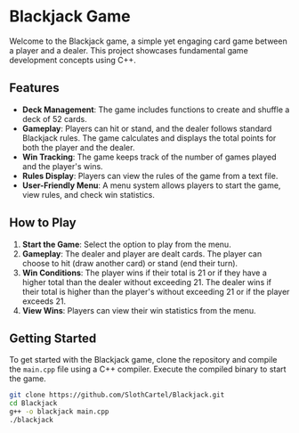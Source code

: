 # Blackjack Game

Welcome to the Blackjack game, a simple yet engaging card game between a player and a dealer. This project showcases fundamental game development concepts using C++.

## Features

- **Deck Management**: The game includes functions to create and shuffle a deck of 52 cards.
- **Gameplay**: Players can hit or stand, and the dealer follows standard Blackjack rules. The game calculates and displays the total points for both the player and the dealer.
- **Win Tracking**: The game keeps track of the number of games played and the player's wins.
- **Rules Display**: Players can view the rules of the game from a text file.
- **User-Friendly Menu**: A menu system allows players to start the game, view rules, and check win statistics.

## How to Play

1. **Start the Game**: Select the option to play from the menu.
2. **Gameplay**: The dealer and player are dealt cards. The player can choose to hit (draw another card) or stand (end their turn).
3. **Win Conditions**: The player wins if their total is 21 or if they have a higher total than the dealer without exceeding 21. The dealer wins if their total is higher than the player's without exceeding 21 or if the player exceeds 21.
4. **View Wins**: Players can view their win statistics from the menu.

## Getting Started

To get started with the Blackjack game, clone the repository and compile the `main.cpp` file using a C++ compiler. Execute the compiled binary to start the game.

```sh
git clone https://github.com/SlothCartel/Blackjack.git
cd Blackjack
g++ -o blackjack main.cpp
./blackjack